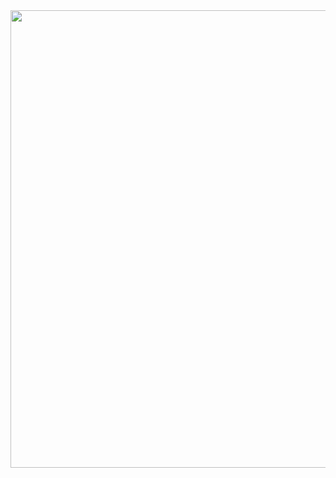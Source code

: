 <img src="https://github-production-user-asset-6210df.s3.amazonaws.com/121447358/277128419-240fda0c-d837-41be-92cd-00e7801d92f1.gif" width="1920" height="732">
